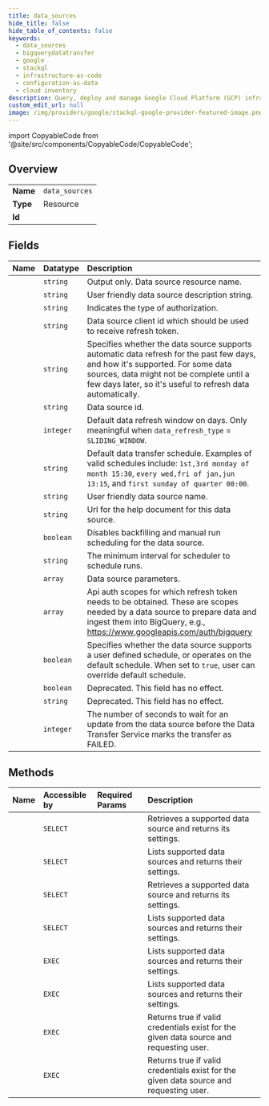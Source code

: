 ```yaml
---
title: data_sources
hide_title: false
hide_table_of_contents: false
keywords:
  - data_sources
  - bigquerydatatransfer
  - google    
  - stackql
  - infrastructure-as-code
  - configuration-as-data
  - cloud inventory
description: Query, deploy and manage Google Cloud Platform (GCP) infrastructure and resources using SQL
custom_edit_url: null
image: /img/providers/google/stackql-google-provider-featured-image.png
---
```


import CopyableCode from '@site/src/components/CopyableCode/CopyableCode';




## Overview
<table><tbody>
<tr><td><b>Name</b></td><td><code>data_sources</code></td></tr>
<tr><td><b>Type</b></td><td>Resource</td></tr>
<tr><td><b>Id</b></td><td><CopyableCode code="google.bigquerydatatransfer.data_sources" /></td></tr>
</tbody></table>

## Fields
| Name | Datatype | Description |
|:-----|:---------|:------------|
| <CopyableCode code="name" /> | `string` | Output only. Data source resource name. |
| <CopyableCode code="description" /> | `string` | User friendly data source description string. |
| <CopyableCode code="authorizationType" /> | `string` | Indicates the type of authorization. |
| <CopyableCode code="clientId" /> | `string` | Data source client id which should be used to receive refresh token. |
| <CopyableCode code="dataRefreshType" /> | `string` | Specifies whether the data source supports automatic data refresh for the past few days, and how it's supported. For some data sources, data might not be complete until a few days later, so it's useful to refresh data automatically. |
| <CopyableCode code="dataSourceId" /> | `string` | Data source id. |
| <CopyableCode code="defaultDataRefreshWindowDays" /> | `integer` | Default data refresh window on days. Only meaningful when `data_refresh_type` = `SLIDING_WINDOW`. |
| <CopyableCode code="defaultSchedule" /> | `string` | Default data transfer schedule. Examples of valid schedules include: `1st,3rd monday of month 15:30`, `every wed,fri of jan,jun 13:15`, and `first sunday of quarter 00:00`. |
| <CopyableCode code="displayName" /> | `string` | User friendly data source name. |
| <CopyableCode code="helpUrl" /> | `string` | Url for the help document for this data source. |
| <CopyableCode code="manualRunsDisabled" /> | `boolean` | Disables backfilling and manual run scheduling for the data source. |
| <CopyableCode code="minimumScheduleInterval" /> | `string` | The minimum interval for scheduler to schedule runs. |
| <CopyableCode code="parameters" /> | `array` | Data source parameters. |
| <CopyableCode code="scopes" /> | `array` | Api auth scopes for which refresh token needs to be obtained. These are scopes needed by a data source to prepare data and ingest them into BigQuery, e.g., https://www.googleapis.com/auth/bigquery |
| <CopyableCode code="supportsCustomSchedule" /> | `boolean` | Specifies whether the data source supports a user defined schedule, or operates on the default schedule. When set to `true`, user can override default schedule. |
| <CopyableCode code="supportsMultipleTransfers" /> | `boolean` | Deprecated. This field has no effect. |
| <CopyableCode code="transferType" /> | `string` | Deprecated. This field has no effect. |
| <CopyableCode code="updateDeadlineSeconds" /> | `integer` | The number of seconds to wait for an update from the data source before the Data Transfer Service marks the transfer as FAILED. |
## Methods
| Name | Accessible by | Required Params | Description |
|:-----|:--------------|:----------------|:------------|
| <CopyableCode code="projects_data_sources_get" /> | `SELECT` | <CopyableCode code="dataSourcesId, projectsId" /> | Retrieves a supported data source and returns its settings. |
| <CopyableCode code="projects_data_sources_list" /> | `SELECT` | <CopyableCode code="projectsId" /> | Lists supported data sources and returns their settings. |
| <CopyableCode code="projects_locations_data_sources_get" /> | `SELECT` | <CopyableCode code="dataSourcesId, locationsId, projectsId" /> | Retrieves a supported data source and returns its settings. |
| <CopyableCode code="projects_locations_data_sources_list" /> | `SELECT` | <CopyableCode code="locationsId, projectsId" /> | Lists supported data sources and returns their settings. |
| <CopyableCode code="_projects_data_sources_list" /> | `EXEC` | <CopyableCode code="projectsId" /> | Lists supported data sources and returns their settings. |
| <CopyableCode code="_projects_locations_data_sources_list" /> | `EXEC` | <CopyableCode code="locationsId, projectsId" /> | Lists supported data sources and returns their settings. |
| <CopyableCode code="projects_data_sources_check_valid_creds" /> | `EXEC` | <CopyableCode code="dataSourcesId, projectsId" /> | Returns true if valid credentials exist for the given data source and requesting user. |
| <CopyableCode code="projects_locations_data_sources_check_valid_creds" /> | `EXEC` | <CopyableCode code="dataSourcesId, locationsId, projectsId" /> | Returns true if valid credentials exist for the given data source and requesting user. |
